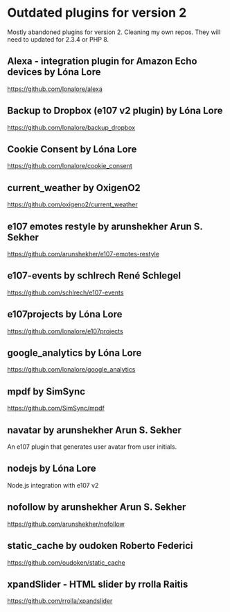 # Outdated plugins for version 2

Mostly abandoned plugins for version 2. Cleaning my own repos.  They will need to updated for 2.3.4 or PHP 8.


## Alexa - integration plugin for Amazon Echo devices by Lóna Lore  
https://github.com/lonalore/alexa

## Backup to Dropbox (e107 v2 plugin) by Lóna Lore
https://github.com/lonalore/backup_dropbox


## Cookie Consent by Lóna Lore
https://github.com/lonalore/cookie_consent

## current_weather by OxigenO2
https://github.com/oxigeno2/current_weather

## e107 emotes restyle by arunshekher Arun S. Sekher
https://github.com/arunshekher/e107-emotes-restyle

## e107-events by schlrech René Schlegel
https://github.com/schlrech/e107-events

## e107projects by Lóna Lore
https://github.com/lonalore/e107projects

## google_analytics by Lóna Lore
https://github.com/lonalore/google_analytics

## mpdf by SimSync
https://github.com/SimSync/mpdf

## navatar by arunshekher Arun S. Sekher
An e107 plugin that generates user avatar from user initials.

## nodejs by Lóna Lore
Node.js integration with e107 v2

## nofollow by arunshekher Arun S. Sekher
https://github.com/arunshekher/nofollow

## static_cache by oudoken Roberto Federici
https://github.com/oudoken/static_cache

## xpandSlider -  HTML slider by rrolla Raitis
https://github.com/rrolla/xpandslider

